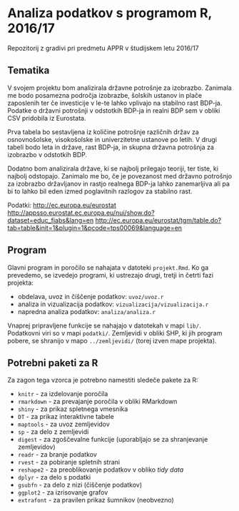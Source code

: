 # Analiza podatkov s programom R, 2016/17

Repozitorij z gradivi pri predmetu APPR v študijskem letu 2016/17

## Tematika

V svojem projektu bom analizirala državne potrošnje za izobrazbo. Zanimala me bodo posamezna področja izobrazbe, šolskih ustanov in plače zaposlenih ter če investicije v le-te lahko vplivajo na stabilno rast BDP-ja. Podatke o državni potrošnji v odstotkih BDP-ja in realni BDP sem v obliki CSV pridobila iz Eurostata. 

Prva tabela bo sestavljena iz količine potrošnje različnih držav za osnovnošolske, visokošolske in univerzitetne ustanove po letih. V drugi tabeli bodo leta in države, rast BDP-ja, in skupna državna potrošnja za izobrazbo v odstotkih BDP.

Dodatno bom analizirala države, ki se najbolj prilegajo teoriji, ter tiste, ki najbolj odstopajo. Zanimalo me bo, če je povezanost med državno potrošnjo za izobrazbo državljanov in rastjo realnega BDP-ja lahko zanemarljiva ali pa bi to lahko bil eden izmed poglavitnih razlogov za stabilno rast. 

Podatki: http://ec.europa.eu/eurostat
         http://appsso.eurostat.ec.europa.eu/nui/show.do?dataset=educ_fiabs&lang=en
         http://ec.europa.eu/eurostat/tgm/table.do?tab=table&init=1&plugin=1&pcode=tps00069&language=en
         
## Program

Glavni program in poročilo se nahajata v datoteki `projekt.Rmd`. Ko ga prevedemo,
se izvedejo programi, ki ustrezajo drugi, tretji in četrti fazi projekta:

* obdelava, uvoz in čiščenje podatkov: `uvoz/uvoz.r`
* analiza in vizualizacija podatkov: `vizualizacija/vizualizacija.r`
* napredna analiza podatkov: `analiza/analiza.r`

Vnaprej pripravljene funkcije se nahajajo v datotekah v mapi `lib/`. Podatkovni
viri so v mapi `podatki/`. Zemljevidi v obliki SHP, ki jih program pobere, se
shranijo v mapo `../zemljevidi/` (torej izven mape projekta).

## Potrebni paketi za R

Za zagon tega vzorca je potrebno namestiti sledeče pakete za R:

* `knitr` - za izdelovanje poročila
* `rmarkdown` - za prevajanje poročila v obliki RMarkdown
* `shiny` - za prikaz spletnega vmesnika
* `DT` - za prikaz interaktivne tabele
* `maptools` - za uvoz zemljevidov
* `sp` - za delo z zemljevidi
* `digest` - za zgoščevalne funkcije (uporabljajo se za shranjevanje zemljevidov)
* `readr` - za branje podatkov
* `rvest` - za pobiranje spletnih strani
* `reshape2` - za preoblikovanje podatkov v obliko *tidy data*
* `dplyr` - za delo s podatki
* `gsubfn` - za delo z nizi (čiščenje podatkov)
* `ggplot2` - za izrisovanje grafov
* `extrafont` - za pravilen prikaz šumnikov (neobvezno)
